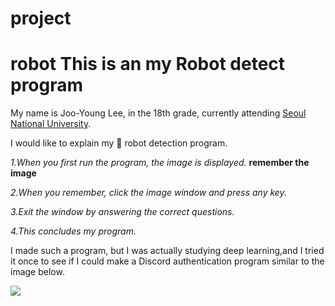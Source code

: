 # project
robot
This is an my Robot detect program
========================


My name is Joo-Young Lee, in the 18th grade, currently attending [Seoul National University](https://www.seoultech.ac.kr/).

I would like to explain my :robot: robot detection program.

*1.When you first run the program, the image is displayed.*
**remember the image**

*2.When you remember, click the image window and press any key.*

*3.Exit the window by answering the correct questions.*

*4.This concludes my program.*

I made such a program, but I was actually studying deep learning,and I tried it once to see if I could make a Discord authentication program similar to the image below.

<img src="https://t1.daumcdn.net/cfile/tistory/996EB8375A4DB61F31">
